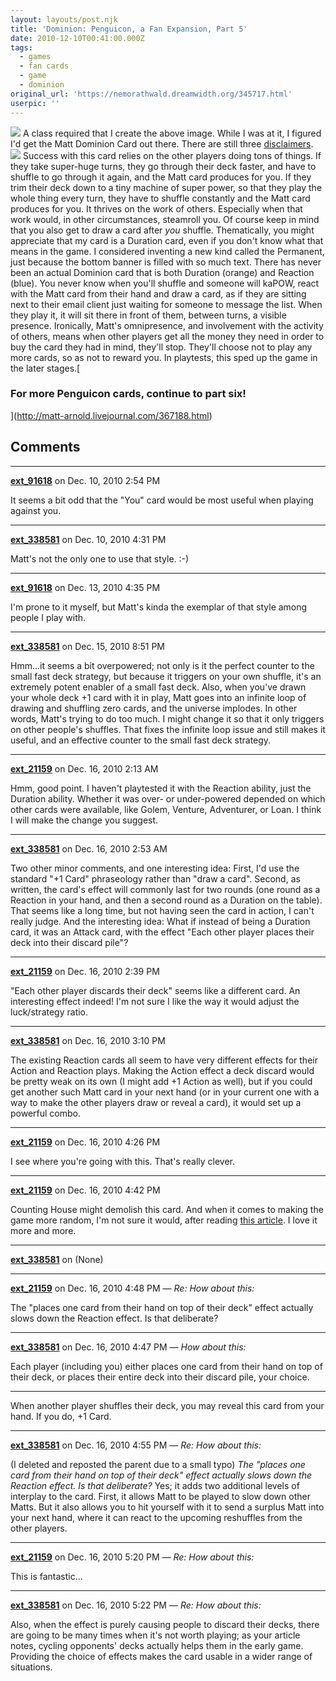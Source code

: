 ```yaml
---
layout: layouts/post.njk
title: 'Dominion: Penguicon, a Fan Expansion, Part 5'
date: 2010-12-10T00:41:00.000Z
tags:
  - games
  - fan cards
  - game
  - dominion
original_url: 'https://nemorathwald.dreamwidth.org/345717.html'
userpic: ''
---
```

[![](http://lh6.ggpht.com/_ENXtTKU9j1A/TQFxwHswBTI/AAAAAAAAIOk/XBCDWqXiEaY/s144/PhotoshopProject7a-a.png)](http://picasaweb.google.com/matt.mattarn/Portfolio#5548841287411565874) A class required that I create the above image. While I was at it, I figured I'd get the Matt Dominion Card out there. There are still three [disclaimers](http://matt-arnold.livejournal.com/346896.html). [![](http://lh5.ggpht.com/_ENXtTKU9j1A/TQFxMZferQI/AAAAAAAAIOg/1OpPoMHdVPI/s288/MattCard.png)](http://picasaweb.google.com/matt.mattarn/DominionFanCards#5548840673712450818) Success with this card relies on the other players doing tons of things. If they take super-huge turns, they go through their deck faster, and have to shuffle to go through it again, and the Matt card produces for you. If they trim their deck down to a tiny machine of super power, so that they play the whole thing every turn, they have to shuffle constantly and the Matt card produces for you. It thrives on the work of others. Especially when that work would, in other circumstances, steamroll you. Of course keep in mind that you also get to draw a card after _you_ shuffle. Thematically, you might appreciate that my card is a Duration card, even if you don't know what that means in the game. I considered inventing a new kind called the Permanent, just because the bottom banner is filled with so much text. There has never been an actual Dominion card that is both Duration (orange) and Reaction (blue). You never know when you'll shuffle and someone will kaPOW, react with the Matt card from their hand and draw a card, as if they are sitting next to their email client just waiting for someone to message the list. When they play it, it will sit there in front of them, between turns, a visible presence. Ironically, Matt's omnipresence, and involvement with the activity of others, means when other players get all the money they need in order to buy the card they had in mind, they'll stop. They'll choose not to play any more cards, so as not to reward you. In playtests, this sped up the game in the later stages.[

### For more Penguicon cards, continue to part six!

](http://matt-arnold.livejournal.com/367188.html)

## Comments

---

**[ext_91618](https://www.dreamwidth.org/users/ext_91618)** on Dec. 10, 2010 2:54 PM

It seems a bit odd that the "You" card would be most useful when playing against you.

---

**[ext_338581](https://www.dreamwidth.org/users/ext_338581)** on Dec. 10, 2010 4:31 PM

Matt's not the only one to use that style. :-)

---

**[ext_91618](https://www.dreamwidth.org/users/ext_91618)** on Dec. 13, 2010 4:35 PM

I'm prone to it myself, but Matt's kinda the exemplar of that style among people I play with.

---

**[ext_338581](https://www.dreamwidth.org/users/ext_338581)** on Dec. 15, 2010 8:51 PM

Hmm...it seems a bit overpowered; not only is it the perfect counter to the small fast deck strategy, but because it triggers on your own shuffle, it's an extremely potent enabler of a small fast deck. Also, when you've drawn your whole deck +1 card with it in play, Matt goes into an infinite loop of drawing and shuffling zero cards, and the universe implodes. In other words, Matt's trying to do too much. I might change it so that it only triggers on other people's shuffles. That fixes the infinite loop issue and still makes it useful, and an effective counter to the small fast deck strategy.

---

**[ext_21159](https://www.dreamwidth.org/users/ext_21159)** on Dec. 16, 2010 2:13 AM

Hmm, good point. I haven't playtested it with the Reaction ability, just the Duration ability. Whether it was over- or under-powered depended on which other cards were available, like Golem, Venture, Adventurer, or Loan. I think I will make the change you suggest.

---

**[ext_338581](https://www.dreamwidth.org/users/ext_338581)** on Dec. 16, 2010 2:53 AM

Two other minor comments, and one interesting idea: First, I'd use the standard "+1 Card" phraseology rather than "draw a card". Second, as written, the card's effect will commonly last for two rounds (one round as a Reaction in your hand, and then a second round as a Duration on the table). That seems like a long time, but not having seen the card in action, I can't really judge. And the interesting idea: What if instead of being a Duration card, it was an Attack card, with the effect "Each other player places their deck into their discard pile"?

---

**[ext_21159](https://www.dreamwidth.org/users/ext_21159)** on Dec. 16, 2010 2:39 PM

"Each other player discards their deck" seems like a different card. An interesting effect indeed! I'm not sure I like the way it would adjust the luck/strategy ratio.

---

**[ext_338581](https://www.dreamwidth.org/users/ext_338581)** on Dec. 16, 2010 3:10 PM

The existing Reaction cards all seem to have very different effects for their Action and Reaction plays. Making the Action effect a deck discard would be pretty weak on its own (I might add +1 Action as well), but if you could get another such Matt card in your next hand (or in your current one with a way to make the other players draw or reveal a card), it would set up a powerful combo.

---

**[ext_21159](https://www.dreamwidth.org/users/ext_21159)** on Dec. 16, 2010 4:26 PM

I see where you're going with this. That's really clever.

---

**[ext_21159](https://www.dreamwidth.org/users/ext_21159)** on Dec. 16, 2010 4:42 PM

Counting House might demolish this card. And when it comes to making the game more random, I'm not sure it would, after reading [this article](http://dominionstrategy.wordpress.com/2010/12/04/guest-article-the-fallacy-of-cycling/). I love it more and more.

---

**[ext_338581](https://www.dreamwidth.org/users/ext_338581)** on (None)



---

**[ext_21159](https://www.dreamwidth.org/users/ext_21159)** on Dec. 16, 2010 4:48 PM — *Re: How about this:*

The "places one card from their hand on top of their deck" effect actually slows down the Reaction effect. Is that deliberate?

---

**[ext_338581](https://www.dreamwidth.org/users/ext_338581)** on Dec. 16, 2010 4:47 PM — *How about this:*

Each player (including you) either places one card from their hand on top of their deck, or places their entire deck into their discard pile, your choice.

* * *

When another player shuffles their deck, you may reveal this card from your hand. If you do, +1 Card.

---

**[ext_338581](https://www.dreamwidth.org/users/ext_338581)** on Dec. 16, 2010 4:55 PM — *Re: How about this:*

(I deleted and reposted the parent due to a small typo) _The "places one card from their hand on top of their deck" effect actually slows down the Reaction effect. Is that deliberate?_ Yes; it adds two additional levels of interplay to the card. First, it allows Matt to be played to slow down other Matts. But it also allows you to hit yourself with it to send a surplus Matt into your next hand, where it can react to the upcoming reshuffles from the other players.

---

**[ext_21159](https://www.dreamwidth.org/users/ext_21159)** on Dec. 16, 2010 5:20 PM — *Re: How about this:*

This is fantastic...

---

**[ext_338581](https://www.dreamwidth.org/users/ext_338581)** on Dec. 16, 2010 5:22 PM — *Re: How about this:*

Also, when the effect is purely causing people to discard their decks, there are going to be many times when it's not worth playing; as your article notes, cycling opponents' decks actually helps them in the early game. Providing the choice of effects makes the card usable in a wider range of situations.
